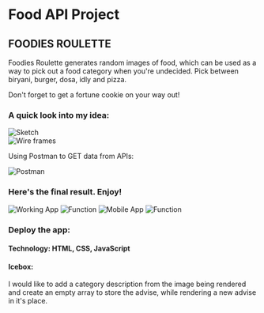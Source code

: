 # Food API Project

## FOODIES ROULETTE

Foodies Roulette generates random images of food, which can be used as a way to pick out a food category when you're undecided. Pick between biryani, burger, dosa, idly and pizza.

Don't forget to get a fortune cookie on your way out!


### A quick look into my idea:

![Sketch](https://i.imgur.com/SHAiggJ.jpg?1)  
![Wire frames](https://i.imgur.com/govqVti.png)  

Using Postman to GET data from APIs:

![Postman](https://i.imgur.com/lc18WGM.png)  

### Here's the final result. Enjoy!

![Working App](https://i.imgur.com/aypVH83.png) 
![Function](https://i.imgur.com/GaZenpY.png) 
![Mobile App](https://i.imgur.com/8PO4R1P.png) 
![Function](https://i.imgur.com/PK4ysJ2.png) 

### Deploy the app: 

#### Technology: HTML, CSS, JavaScript

#### Icebox:

I would like to add a category description from the image being rendered and create an empty array to store the advise, while rendering a new advise in it's place.